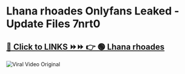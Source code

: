
 # Lhana rhoades Onlyfans Leaked - Update Files 7nrt0

## <h2><a href="https://clipsfans.com/Lhana_rhoades&ref=git">🔗 Click to LINKS ⏩⏩ 👉 🟢 Lhana rhoades </a></h2>

<a href="https://clipsfans.com/Lhana_rhoades&ref=git" rel="nofollow" data-target="animated-image.originalLink"><img src="https://i.ibb.co.com/xMMVF88/686577567.gif" alt="Viral Video Original" style="max-width: 100%; display: inline-block;" data-target="animated-image.originalImage"></a>

